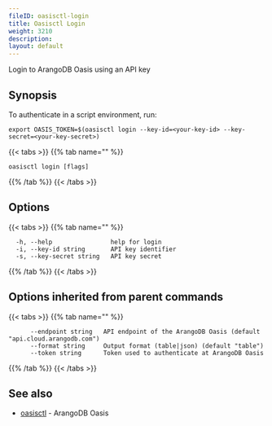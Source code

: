 ```yaml
---
fileID: oasisctl-login
title: Oasisctl Login
weight: 3210
description: 
layout: default
---
```

Login to ArangoDB Oasis using an API key

## Synopsis

To authenticate in a script environment, run:
	
	export OASIS_TOKEN=$(oasisctl login --key-id=<your-key-id> --key-secret=<your-key-secret>)


{{< tabs >}}
{{% tab name="" %}}
```
oasisctl login [flags]
```
{{% /tab %}}
{{< /tabs >}}

## Options

{{< tabs >}}
{{% tab name="" %}}
```
  -h, --help                help for login
  -i, --key-id string       API key identifier
  -s, --key-secret string   API key secret
```
{{% /tab %}}
{{< /tabs >}}

## Options inherited from parent commands

{{< tabs >}}
{{% tab name="" %}}
```
      --endpoint string   API endpoint of the ArangoDB Oasis (default "api.cloud.arangodb.com")
      --format string     Output format (table|json) (default "table")
      --token string      Token used to authenticate at ArangoDB Oasis
```
{{% /tab %}}
{{< /tabs >}}

## See also

* [oasisctl](oasisctl-options)	 - ArangoDB Oasis

